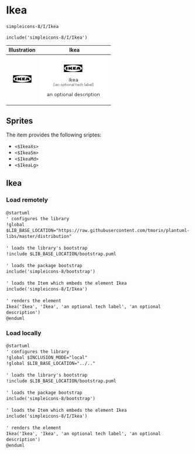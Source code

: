 # Ikea


```text
simpleicons-8/I/Ikea
```

```text
include('simpleicons-8/I/Ikea')
```



| Illustration | Ikea |
| :---: | :---: |
| ![illustration for Illustration](../../simpleicons-8/I/Ikea.png) | ![illustration for Ikea](../../simpleicons-8/I/Ikea.Local.png) |



## Sprites
The item provides the following sriptes:

- `<$IkeaXs>`
- `<$IkeaSm>`
- `<$IkeaMd>`
- `<$IkeaLg>`





## Ikea

### Load remotely
```plantuml
@startuml
' configures the library
!global $LIB_BASE_LOCATION="https://raw.githubusercontent.com/tmorin/plantuml-libs/master/distribution"

' loads the library's bootstrap
!include $LIB_BASE_LOCATION/bootstrap.puml

' loads the package bootstrap
include('simpleicons-8/bootstrap')

' loads the Item which embeds the element Ikea
include('simpleicons-8/I/Ikea')

' renders the element
Ikea('Ikea', 'Ikea', 'an optional tech label', 'an optional description')
@enduml
```

### Load locally
```plantuml
@startuml
' configures the library
!global $INCLUSION_MODE="local"
!global $LIB_BASE_LOCATION="../.."

' loads the library's bootstrap
!include $LIB_BASE_LOCATION/bootstrap.puml

' loads the package bootstrap
include('simpleicons-8/bootstrap')

' loads the Item which embeds the element Ikea
include('simpleicons-8/I/Ikea')

' renders the element
Ikea('Ikea', 'Ikea', 'an optional tech label', 'an optional description')
@enduml
```

